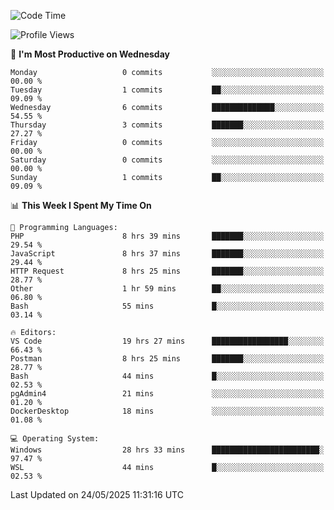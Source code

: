 <!--START_SECTION:waka-->
![Code Time](http://img.shields.io/badge/Code%20Time-5%2C024%20hrs%2055%20mins-blue)

![Profile Views](http://img.shields.io/badge/Profile%20Views-8-blue)

📅 **I'm Most Productive on Wednesday** 

```text
Monday                   0 commits           ░░░░░░░░░░░░░░░░░░░░░░░░░   00.00 % 
Tuesday                  1 commits           ██░░░░░░░░░░░░░░░░░░░░░░░   09.09 % 
Wednesday                6 commits           ██████████████░░░░░░░░░░░   54.55 % 
Thursday                 3 commits           ███████░░░░░░░░░░░░░░░░░░   27.27 % 
Friday                   0 commits           ░░░░░░░░░░░░░░░░░░░░░░░░░   00.00 % 
Saturday                 0 commits           ░░░░░░░░░░░░░░░░░░░░░░░░░   00.00 % 
Sunday                   1 commits           ██░░░░░░░░░░░░░░░░░░░░░░░   09.09 % 
```


📊 **This Week I Spent My Time On** 

```text
💬 Programming Languages: 
PHP                      8 hrs 39 mins       ███████░░░░░░░░░░░░░░░░░░   29.54 % 
JavaScript               8 hrs 37 mins       ███████░░░░░░░░░░░░░░░░░░   29.44 % 
HTTP Request             8 hrs 25 mins       ███████░░░░░░░░░░░░░░░░░░   28.77 % 
Other                    1 hr 59 mins        ██░░░░░░░░░░░░░░░░░░░░░░░   06.80 % 
Bash                     55 mins             █░░░░░░░░░░░░░░░░░░░░░░░░   03.14 % 

🔥 Editors: 
VS Code                  19 hrs 27 mins      █████████████████░░░░░░░░   66.43 % 
Postman                  8 hrs 25 mins       ███████░░░░░░░░░░░░░░░░░░   28.77 % 
Bash                     44 mins             █░░░░░░░░░░░░░░░░░░░░░░░░   02.53 % 
pgAdmin4                 21 mins             ░░░░░░░░░░░░░░░░░░░░░░░░░   01.20 % 
DockerDesktop            18 mins             ░░░░░░░░░░░░░░░░░░░░░░░░░   01.08 % 

💻 Operating System: 
Windows                  28 hrs 33 mins      ████████████████████████░   97.47 % 
WSL                      44 mins             █░░░░░░░░░░░░░░░░░░░░░░░░   02.53 % 
```


 Last Updated on 24/05/2025 11:31:16 UTC
<!--END_SECTION:waka-->
